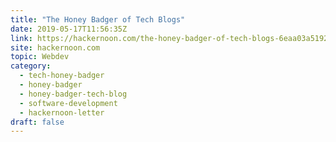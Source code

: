 ```yaml
---
title: "The Honey Badger of Tech Blogs"
date: 2019-05-17T11:56:35Z
link: https://hackernoon.com/the-honey-badger-of-tech-blogs-6eaa03a51922?source=rss----3a8144eabfe3---4&utm_medium=RSS&utm_source=hune
site: hackernoon.com
topic: Webdev
category:
  - tech-honey-badger
  - honey-badger
  - honey-badger-tech-blog
  - software-development
  - hackernoon-letter
draft: false
---
```

